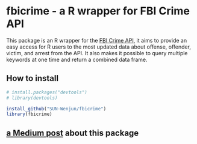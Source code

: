 # fbicrime - a R wrapper for FBI Crime API 

This package is an R wrapper for the [FBI Crime API](https://crime-data-explorer.fr.cloud.gov/api), it aims to provide an easy access for R users to the most updated data about offense, offender, victim, and arrest from the API. It also makes it possible to query multiple keywords at one time and return a combined data frame. 

## How to install
```R
# install.packages("devtools")
# library(devtools)

install_github("SUN-Wenjun/fbicrime")
library(fbicrime)
```
## [a Medium post](https://medium.com/@wenjun.sarah.sun/an-r-wrapper-for-fbi-crime-api-a80f8586e0ff?sk=598e89e2f68eea689cef9c7c92f90ce0) about this package
